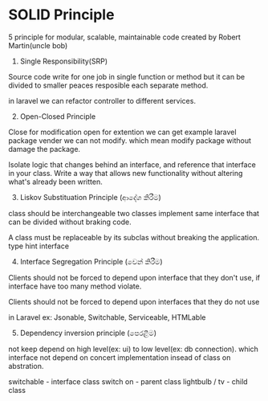 # SOLID Principle

5 principle for modular, scalable, maintainable code created by Robert Martin(uncle bob)

1. Single Responsibility(SRP)

Source code write for one job in single function or method but it can be divided to smaller peaces resposible each separate method.

in laravel we can refactor controller to different services.

2. Open-Closed Principle

Close for modification open for extention we can get example laravel package vender we can not modify. which mean modify package without damage the package.

Isolate logic that changes behind an interface, and reference that interface in your class.
Write a way that allows new functionality without altering what's already been written.

3. Liskov Substituation Principle (ආදේශ කිරීම)

class should be interchangeable two classes implement same interface that can be divided without braking code.

A class must be replaceable by its subclas without breaking the application. type hint interface

4. Interface Segregation Principle (වෙන් කිරීම)

Clients should not be forced to depend upon interface that they don't use, if interface have too many method violate.

Clients should not be forced to depend upon interfaces that they do not use

in Laravel ex: Jsonable, Switchable, Serviceable, HTMLable

5. Dependency inversion principle (පෙරළීම)

not keep depend on high level(ex: ui) to low level(ex: db connection). which interface not depend on concert implementation insead of class on abstration.

switchable - interface class
switch on - parent class
lightbulb / tv - child class
